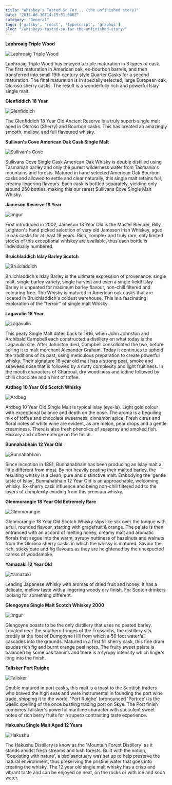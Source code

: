 ```yaml
---
title: "Whiskey's Tasted So Far... (the unfinished story)"
date: "2015-06-10T14:15:51.000Z"
category: "General"
tags: ['gatsby', 'react', 'typescript', 'graphql']
slug: "/whiskeys-tasted-so-far-the-unfinished-story/"
---
```

**Laphroaig Triple Wood**


![Laphroaig Triple Wood](http://i.imgur.com/lK1tGwPm.jpg)


Laphroaig Triple Wood has enjoyed a triple maturation in 3 types of cask. The first maturation in American oak, ex-bourbon barrels, and then transferred into small 19th century style Quarter Casks for a second maturation. The final maturation is in specially selected, large European oak, Oloroso sherry casks. The result is a wonderfully rich and powerful Islay single malt.

**Glenfiddich 18 Year**


![Glenfiddich](https://www.danmurphys.com.au/media/DM/Product/308x385/901411_5_9999_med_v1_m56577569854527434.png)


The Glenfiddich 18 Year Old Ancient Reserve is a truly superb single malt aged in Oloroso (Sherry) and Bourbon casks. This has created an amazingly smooth, mellow, and full flavoured whisky.


**Sullivan's Cove American Oak Cask Single Malt**


![Sullivan's Cove](https://www.danmurphys.com.au/media/DM/Product/308x385/375577_0_9999_med_v1_m56577569854546121.png)

Sullivans Cove Single Cask American Oak Whisky is double distilled using Tasmanian barley and only the purest wilderness water from Tasmania's mountains and forests. Matured in hand selected American Oak Bourbon casks and allowed to settle and clear naturally, this single malt retains full, creamy lingering flavours. Each cask is bottled separately, yielding only around 250 bottles, making this our rarest Sullivans Cove Single Malt Whisky.

**Jameson Reserve 18 Year**


![Imgur](http://i.imgur.com/rFYWniAm.png)


First introduced in 2002, Jameson 18 Year Old is the Master Blender, Billy Leighton's hand picked selection of very old Jameson Irish Whiskey, aged in oak casks for at least 18 years. Rich, complex and truly rare, only limited stocks of this exceptional whiskey are available, thus each bottle is individually numbered.

**Bruichladdich Islay Barley Scotch**


![Bruicladdich](https://www.danmurphys.com.au/media/DM/Product/308x385/786834_1_9999_med_v1_m56577569854701930.png)


Bruichladdich's Islay Barley is the ultimate expression of provenance: single malt, single barley variety, single harvest and even a single field! Islay Barley is unpeated for maximum barley flavour, non-chill filtered and colouring free. The Whisky is matured in American oak casks that are located in Bruichladdich's coldest warehouse. This is a fascinating exploration of the "terroir" of single malt Whisky.

**Lagavulin 16 Year**


![Lagavulin](https://www.danmurphys.com.au/media/DM/Product/308x385/41788_0_9999_med_v1_m56577569854546437.png)


This peaty Single Malt dates back to 1816, when John Johnston and Archibald Campbell each constructed a distillery on what today is the Lagavulin site. After Johnston died, Campbell consolidated the two, before selling it to malt merchant Alexander Graham. Today it continues to uphold the traditions of its past, using meticulous preparation to create powerful whisky. Their signature 16 year old malt has a strong peat, smoke and seaweed nose that is followed by a nutty complexity and light fruitiness. In the mouth characters of Charcoal, dry woodiness and iodine followed by chilli chocolate and a hint of toffee.

**Ardbeg 10 Year Old Scotch Whisky**


![Ardbeg](https://www.danmurphys.com.au/media/DM/Product/308x385/903743_0_9999_med_v1_m56577569854673426.png)


Ardbeg 10 Year Old Single Malt is typical Islay (eye-la). Light gold colour with exceptional balance and depth on the nose. The aroma is a beguiling mix of toffee and chocolate sweetness, cinnamon spice, Fresh citrus and floral notes of white wine are evident, as are melon, pear drops and a gentle creaminess. There is also fresh phenolics of seaspray and smoked fish. Hickory and coffee emerge on the finish.

**Bunnahabhain  12 Year Old**


![Bunnahabhain](https://www.danmurphys.com.au/media/DM/Product/308x385/760659_0_9999_med_v1_m56577569854531611.png)


Since inception in 1881, Bunnahabhain has been producing an Islay malt a little different from most. By not heavily peating their malted barley, the resulting whisky is a clean, pure and distinctive malt. Embodying the 'gentle taste of Islay', Bunnahabhain 12 Year Old is an approachable, welcoming whisky. Ex-sherry cask influence and being non-chill filtered add to the layers of complexity exuding from this premium whisky.


**Glenmorangie 18 Year Old Extremely Rare**


![Glenmorangie](https://www.danmurphys.com.au/media/DM/Product/308x385/824073_0_9999_med_v1_m56577569855037782.png)


Glenmorangie 18 Year Old Scotch Whisky slips like silk over the tongue with a full, rounded flavour, starting with grapefruit & orange. The palate is then entranced with an accord of melting honey, creamy malt and aromatic florals that segue into the warm, syrupy nuttiness of hazelnuts and walnuts from the Oloroso sherry casks in which the whisky is matured. Savour the rich, sticky date and fig flavours as they are heightened by the unexpected caress of woodsmoke.


**Yamazaki 12 Year Old**


![Yamazaki](https://www.danmurphys.com.au/media/DM/Product/308x385/903363_0_9999_med_v1_m56577569854527489.png)


Leading Japanese Whisky with aromas of dried fruit and honey. It has a delicate, mellow taste with a lingering woody dry finish. For Scotch drinkers looking for something different.


**Glengoyne Single Malt Scotch Whiskey 2000**


![Imgur](http://i.imgur.com/mzRsLFum.jpg)

Glengoyne boasts to be the only distillery that uses no peated barley. Located near the southern fringes of the Trossachs, the distillery sits prettily at the foot of Dumgoyne Hill from which a 50 foot waterfall cascades into the grounds. Matured in a first fill sherry cask, this fine dram exudes rich fig and burnt orange peel notes. The fruity sweet palate is balanced by some oak tannins and there is a syrupy intensity which lingers long into the finish.


**Talisker Port Ruighe**

![Talisker](https://www.danmurphys.com.au/media/DM/Product/308x385/784436_0_9999_med_v1_m56577569854701927.png)

Double matured in port casks, this malt is a toast to the Scottish traders who braved the high seas and were instrumental in founding the port wine trade, shipping it to the world. 'Port Ruighe' (pronounced 'Portree') is the Gaelic spelling of the once bustling trading port on Skye. The Port finish combines Talisker's powerful maritime character with succulent sweet notes of rich berry fruits for a superb contrasting taste experience.


**Hakushu Single Malt Aged 12 Years**

![Hakushu](https://www.danmurphys.com.au/media/DM/Product/308x385/784473_0_9999_med_v1_m56577569854701952.png)

The Hakushu Distillery is know as the 'Mountain Forest Distillery' as it stands amidst fresh streams and lush forests. Built with the notion, 'Coexisting with nature', a bird sanctuary was set up to help preserve the natural environment, thus preserving the pristine water that goes into creating the whisky. The 12 year old single malt whisky has a crisp and vibrant taste and can be enjoyed on neat, on the rocks or with ice and soda water.


    